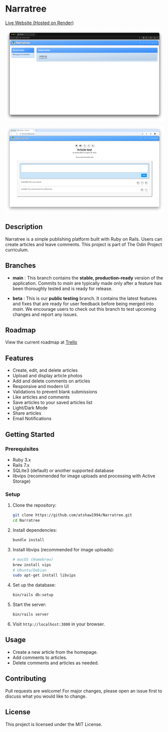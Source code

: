 # Narratree

[Live Website (Hosted on Render)](https://narratree.onrender.com/)

![index_screenshot](screenshots/Index_Screenshot.png)

![article_screenshot](screenshots/Article_Screenshot.png)

## Description

Narratree is a simple publishing platform built with Ruby on Rails. Users can create articles and leave comments. This project is part of The Odin Project curriculum.

## Branches

- **main** : This branch contains the **stable, production-ready** version of the application. Commits to _main_ are typically made only after a feature has been thoroughly tested and is ready for release.

- **beta** : This is our **public testing** branch. It contains the latest features and fixes that are ready for user feedback before being merged into _main_. We encourage users to check out this branch to test upcoming changes and report any issues.

## Roadmap

View the current roadmap at [Trello](https://trello.com/b/YSJnFamJ/narratree)

## Features

- Create, edit, and delete articles
- Upload and display article photos
- Add and delete comments on articles
- Responsive and modern UI
- Validations to prevent blank submissions
- Like articles and comments
- Save articles to your saved articles list
- Light/Dark Mode
- Share articles
- Email Notifications

## Getting Started

### Prerequisites

- Ruby 3.x
- Rails 7.x
- SQLite3 (default) or another supported database
- libvips (recommended for image uploads and processing with Active Storage)

### Setup

1. Clone the repository:
   ```sh
   git clone https://github.com/atshaw1994/Narratree.git
   cd Narratree
   ```
2. Install dependencies:
   ```sh
   bundle install
   ```
3. Install libvips (recommended for image uploads):
   ```sh
   # macOS (Homebrew)
   brew install vips
   # Ubuntu/Debian
   sudo apt-get install libvips
   ```
4. Set up the database:
   ```sh
   bin/rails db:setup
   ```
5. Start the server:
   ```sh
   bin/rails server
   ```
6. Visit `http://localhost:3000` in your browser.

## Usage

- Create a new article from the homepage.
- Add comments to articles.
- Delete comments and articles as needed.

## Contributing

Pull requests are welcome! For major changes, please open an issue first to discuss what you would like to change.

## License

This project is licensed under the MIT License.
